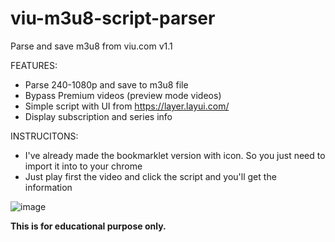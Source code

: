 # viu-m3u8-script-parser
Parse and save m3u8 from viu.com
v1.1

FEATURES:
- Parse 240-1080p and save to m3u8 file
- Bypass Premium videos (preview mode videos)
- Simple script with UI from https://layer.layui.com/
- Display subscription and series info

INSTRUCITONS:
- I've already made the bookmarklet version with icon. So you just need to import it into to your chrome
- Just play first the video and click the script and you'll get the information

![image](https://i.imgur.com/oUf7HSB.png)

<b> This is for educational purpose only.</b>

